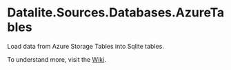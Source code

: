 # Datalite.Sources.Databases.AzureTables

Load data from Azure Storage Tables into Sqlite tables.

To understand more, visit the [Wiki](https://github.com/cpwood/Datalite/wiki/%E2%9E%A7-Sources.Databases.AzureTables).